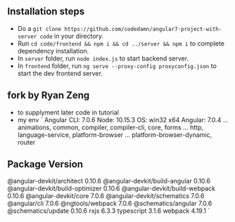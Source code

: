 ## Installation steps

- Do a `git clone https://github.com/codedamn/angular7-project-with-server code` in your directory.
- Run `cd code/frontend && npm i && cd ../server && npm i` to complete dependency installation.
- In `server` folder, run `node index.js` to start backend server.
- In `frontend` folder, run `ng serve --proxy-config proxyconfig.json` to start the dev frontend server.

## fork by Ryan Zeng

- to supplyment later code in tutorial
- my env
`
Angular CLI: 7.0.6
Node: 10.15.3
OS: win32 x64
Angular: 7.0.4
... animations, common, compiler, compiler-cli, core, forms
... http, language-service, platform-browser
... platform-browser-dynamic, router

Package                           Version
-----------------------------------------------------------
@angular-devkit/architect         0.10.6
@angular-devkit/build-angular     0.10.6
@angular-devkit/build-optimizer   0.10.6
@angular-devkit/build-webpack     0.10.6
@angular-devkit/core              7.0.6
@angular-devkit/schematics        7.0.6
@angular/cli                      7.0.6
@ngtools/webpack                  7.0.6
@schematics/angular               7.0.6
@schematics/update                0.10.6
rxjs                              6.3.3
typescript                        3.1.6
webpack                           4.19.1
`